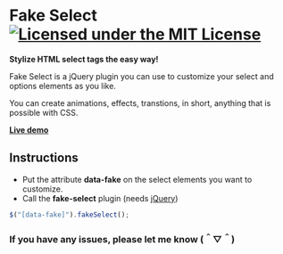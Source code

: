 # Fake Select [![Licensed under the MIT License](https://img.shields.io/badge/License-MIT-blue.svg)](https://github.com/datCloud/Fake-Select/blob/master/LICENSE)
**Stylize HTML select tags the easy way!**

Fake Select is a jQuery plugin you can use to customize your select and options elements as you like.

You can create animations, effects, transtions, in short, anything that is possible with CSS.

**[Live demo](https://codepen.io/datCloud/pen/OJXdRvW)**

## Instructions
* Put the attribute **data-fake** on the select elements you want to customize.
* Call the **fake-select** plugin (needs [jQuery](https://jquery.com/))
```js
$("[data-fake]").fakeSelect();
```

### If you have any issues, please let me know (＾▽＾)
